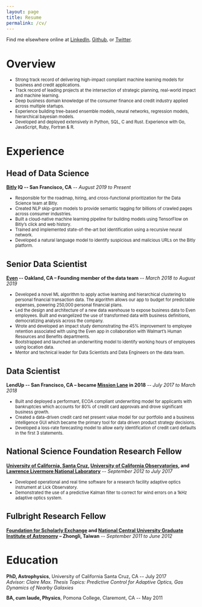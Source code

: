 ```yaml
---
layout: page
title: Resume
permalink: /cv/
---
```

<style>
li {
    font-size: 0.8em;
}
.post-content h1 {
    font-size: 1.6em;
}
.post-content h2 {
    font-size: 1.2em;
}
p {
    font-size: 0.9em;
}
</style>

Find me elsewhere online at [LinkedIn][], [Github][], or [Twitter][].

[LinkedIn]: https://www.linkedin.com/in/alexrudy/
[Github]: https://github.com/alexrudy
[Twitter]: https://twitter.com/alexrudy

# Overview
- Strong track record of delivering high-impact compliant machine learning models for business and credit applications.
- Track record of leading projects at the intersection of strategic planning, real-world impact and machine learning.
- Deep business domain knowledge of the consumer finance and credit industry applied across multiple startups.
- Experience building tree-based ensemble models, neural networks, regression models, hierarchical bayesian models.
- Developed and deployed extensively in Python, SQL, C and Rust. Experience with Go, JavaScript, Ruby, Fortran & R.

# Experience

## Head of Data Science 

**[Bitly](https://bitly.com) IQ -- San Francisco, CA** -- *August 2019 to Present*

- Responsible for the roadmap, hiring, and cross-functional prioritization for the Data Science team at Bitly.
- Created NLP skip-gram models to provide semantic tagging for billions of crawled pages across consumer industries.
- Built a cloud-native machine learning pipeline for building models using TensorFlow on Bitly’s click and web history.
- Trained and implemented state-of-the-art bot identification using a recursive neural network.
- Developed a natural language model to identify suspicious and malicious URLs on the Bitly platform.

## Senior Data Scientist
**[Even](https://even.com) -- Oakland, CA – Founding member of the data team** -- *March 2018 to August 2019*

- Developed a novel ML algorithm to apply active learning and hierarchical clustering to personal financial transaction data. The algorithm allows our app to budget for predictable expenses, powering 250,000 personal financial plans.
- Led the design and architecture of a new data warehouse to expose business data to Even employees. Built and evangelized the use of transformed data with business definitions, democratizing analysis across the company.
- Wrote and developed an impact study demonstrating the 45% improvement to employee retention associated with using the Even app in collaboration with Walmart’s Human Resources and Benefits departments.
- Bootstrapped and launched an underwriting model to identify working hours of employees using location data.
- Mentor and technical leader for Data Scientists and Data Engineers on the data team.

## Data Scientist
**LendUp -- San Francisco, CA – became [Mission Lane](https://www.missionlane.com) in 2018** -- *July 2017 to March 2018*

- Built and deployed a performant, ECOA compliant underwriting model for applicants with bankruptcies which accounts for 80% of credit card approvals and drove significant business growth.
- Created a data-driven credit card net present value model for our portfolio and a business intelligence GUI which became the primary tool for data driven product strategy decisions.
- Developed a loss-rate forecasting model to allow early identification of credit card defaults in the first 3 statements.

## National Science Foundation Research Fellow
**[University of California, Santa Cruz](https://ucsc.edu), [University of California Observatories](https://ucolick.org), and [Lawrence Livermore National Laboratory](https://www.llnl.gov)** -- *September 2012 to July 2017*

- Developed operational and real time software for a research facility adaptive optics instrument at Lick Observatory.
- Demonstrated the use of a predictive Kalman filter to correct for wind errors on a 1kHz adaptive optics system.

## Fulbright Research Fellow	
**[Foundation for Scholarly Exchange](http://www.fulbright.org.tw) and [National Central University Graduate Institute of Astronomy](http://www.astro.ncu.edu.tw/) – Zhongli, Taiwan** -- *September 2011 to June 2012*

# Education

**PhD, Astrophysics**, University of California Santa Cruz, CA -- July 2017
    <br />*Advisor: Claire Max. Thesis Topics: Predictive Control for Adaptive Optics, Gas Dynamics of Nearby Galaxies*

**BA, cum laude, Physics**, Pomona College, Claremont, CA -- May 2011